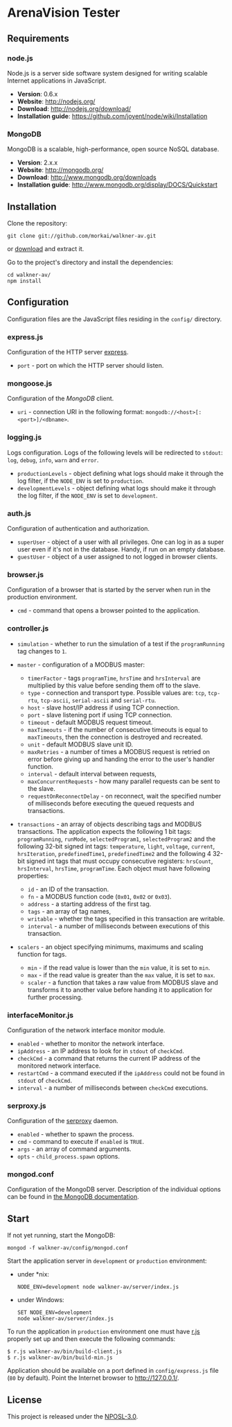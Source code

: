 # ArenaVision Tester

## Requirements

### node.js

Node.js is a server side software system designed for writing scalable
Internet applications in JavaScript.

  * __Version__: 0.6.x
  * __Website__: http://nodejs.org/
  * __Download__: http://nodejs.org/download/
  * __Installation guide__: https://github.com/joyent/node/wiki/Installation

### MongoDB

MongoDB is a scalable, high-performance, open source NoSQL database.

  * __Version__: 2.x.x
  * __Website__: http://mongodb.org/
  * __Download__: http://www.mongodb.org/downloads
  * __Installation guide__: http://www.mongodb.org/display/DOCS/Quickstart

## Installation

Clone the repository:

```
git clone git://github.com/morkai/walkner-av.git
```

or [download](https://github.com/morkai/walkner-av/zipball/master)
and extract it.

Go to the project's directory and install the dependencies:

```
cd walkner-av/
npm install
```

## Configuration

Configuration files are the JavaScript files residing in the `config/`
directory.

### express.js

Configuration of the HTTP server [express](http://expressjs.com/).

  * `port` - port on which the HTTP server should listen.

### mongoose.js

Configuration of the _MongoDB_ client.

  * `uri` - connection URI in the following format:
    `mongodb://<host>[:<port>]/<dbname>`.

### logging.js

Logs configuration. Logs of the following levels will be redirected to `stdout`:
`log`, `debug`, `info`, `warn` and `error`.

  * `productionLevels` - object defining what logs should make it through
    the log filter, if the `NODE_ENV` is set to `production`.
  * `developmentLevels` - object defining what logs should make it through
    the log filter, if the `NODE_ENV` is set to `development`.

### auth.js

Configuration of authentication and authorization.

  * `superUser` - object of a user with all privileges.
    One can log in as a super user even if it's not in the database.
    Handy, if run on an empty database.
  * `guestUser` - object of a user assigned to not logged in browser clients.

### browser.js

Configuration of a browser that is started by the server when run in
the production environment.

  * `cmd` - command that opens a browser pointed to the application.

### controller.js

  * `simulation` - whether to run the simulation of a test if
    the `programRunning` tag changes to `1`.
  * `master` - configuration of a MODBUS master:

    * `timerFactor` - tags `programTime`, `hrsTime` and `hrsInterval`
      are multiplied by this value before sending them off to the slave.
    * `type` - connection and transport type.
      Possible values are: `tcp`, `tcp-rtu`, `tcp-ascii`, `serial-ascii`
      and `serial-rtu`.
    * `host` - slave host/IP address if using TCP connection.
    * `port` - slave listening port if using TCP connection.
    * `timeout` - default MODBUS request timeout.
    * `maxTimeouts` - if the number of consecutive timeouts is equal to
      `maxTimeouts`, then the connection is destroyed and recreated.
    * `unit` - default MODBUS slave unit ID.
    * `maxRetries` - a number of times a MODBUS request is retried on error
      before giving up and handing the error to the user's handler function.
    * `interval` - default interval between requests,
    * `maxConcurrentRequests` - how many parallel requests can be sent to
      the slave.
    * `requestOnReconnectDelay` - on reconnect, wait the specified number
      of milliseconds before executing the queued requests and transactions.

  * `transactions` - an array of objects describing tags and MODBUS
    transactions. The application expects the following 1 bit tags:
    `programRunning`, `runMode`, `selectedProgram1`, `selectedProgram2`
    and the following 32-bit signed int tags:
    `temperature`, `light`, `voltage`, `current`,
    `hrsIteration`, `predefinedTime1`, `predefinedTime2`
    and the following 4 32-bit signed int tags that must occupy consecutive
    registers: `hrsCount`, `hrsInterval`, `hrsTime`, `programTime`.
    Each object must have following properties:

    * `id` - an ID of the transaction.
    * `fn` - a MODBUS function code (`0x01`, `0x02` or `0x03`).
    * `address` - a starting address of the first tag.
    * `tags` - an array of tag names,
    * `writable` - whether the tags specified in this transaction are writable.
    * `interval` - a number of milliseconds between executions of
      this transaction.

  * `scalers` - an object specifying minimums, maximums and scaling function
    for tags.

    * `min` - if the read value is lower than the `min` value, it is set
      to `min`.
    * `max` - if the read value is greater than the `max` value, it is set
      to `max`.
    * `scaler` - a function that takes a raw value from MODBUS slave and
      transforms it to another value before handing it to application for
      further processing.

### interfaceMonitor.js

Configuration of the network interface monitor module.

  * `enabled` - whether to monitor the network interface.
  * `ipAddress` - an IP address to look for in `stdout` of `checkCmd`.
  * `checkCmd` - a command that returns the current IP address
    of the monitored network interface.
  * `restartCmd` - a command executed if the `ipAddress` could not be found
    in `stdout` of `checkCmd`.
  * `interval` - a number of milliseconds between `checkCmd` executions.

### serproxy.js

Configuration of the [serproxy](http://developer.berlios.de/project/showfiles.php?group_id=3590) daemon.

  * `enabled` - whether to spawn the process.
  * `cmd` - command to execute if `enabled` is `TRUE`.
  * `args` - an array of command arguments.
  * `opts` - `child_process.spawn` options.

### mongod.conf

Configuration of the MongoDB server. Description of the individual options can
be found in
[the MongoDB documentation](http://www.mongodb.org/display/DOCS/File+Based+Configuration).

## Start

If not yet running, start the MongoDB:

```
mongod -f walkner-av/config/mongod.conf
```

Start the application server in `development` or `production` environment:

  * under *nix:

    ```
    NODE_ENV=development node walkner-av/server/index.js
    ```

  * under Windows:

    ```
    SET NODE_ENV=development
    node walkner-av/server/index.js
    ```

To run the application in `production` environment one must have
[r.js](https://github.com/jrburke/r.js) properly set up and then execute the
following commands:

    $ r.js walkner-av/bin/build-client.js
    $ r.js walkner-av/bin/build-min.js

Application should be available on a port defined in `config/express.js` file
(`80` by default). Point the Internet browser to http://127.0.0.1/.

## License

This project is released under the
[NPOSL-3.0](https://raw.github.com/morkai/walkner-av/master/license.md).
